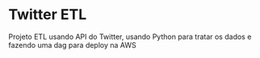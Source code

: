 # Twitter ETL

Projeto ETL usando API do Twitter, usando Python para tratar os dados e fazendo uma dag para deploy na AWS
